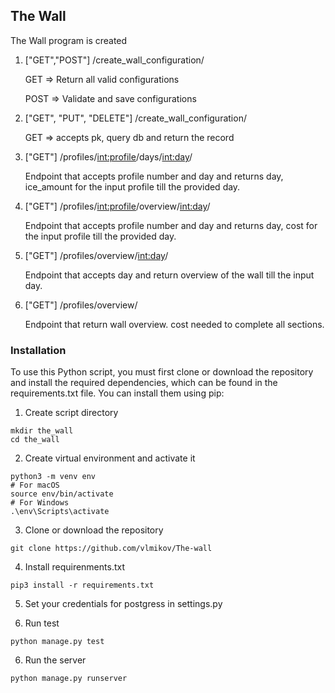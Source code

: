 ## The Wall

The Wall program is created 

1. ["GET","POST"] /create_wall_configuration/

    GET  => Return all valid configurations

    POST => Validate and save configurations

2. ["GET", "PUT", "DELETE"] /create_wall_configuration/

    GET     => accepts pk, query db and return the record 

3. ["GET"] /profiles/<int:profile>/days/<int:day>/ 

     Endpoint that accepts profile number and day and returns
    day, ice_amount for the input profile till the provided day.

4. ["GET"] /profiles/<int:profile>/overview/<int:day>/

     Endpoint that accepts profile number and day and returns
    day, cost for the input profile till the provided day.

5. ["GET"] /profiles/overview/<int:day>/

    Endpoint that accepts day and return overview of the wall
    till the input day.

6. ["GET"] /profiles/overview/

    Endpoint that return wall overview.
    cost needed to complete all sections.


### Installation
To use this Python script, you must first clone or download the repository and install the required dependencies,
which can be found in the requirements.txt file. You can install them using pip:

1. Create script directory
```
mkdir the_wall
cd the_wall
```
2. Create virtual environment and activate it

```
python3 -m venv env
# For macOS
source env/bin/activate
# For Windows
.\env\Scripts\activate

```
3. Clone or download the repository

```
git clone https://github.com/vlmikov/The-wall
```
4. Install requirenments.txt
```
pip3 install -r requirements.txt
```
5. Set your credentials for postgress in settings.py

5. Run test
```
python manage.py test
```
6. Run the server
```
python manage.py runserver
```




